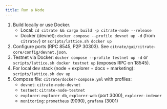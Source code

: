 ```yaml
---
title: Run a Node
---
```


1. Build locally or use Docker.
   - Local: `cd citrate && cargo build -p citrate-node --release`
   - Docker (devnet): `docker compose --profile devnet up -d` (from `citrate/`) or `scripts/lattice.sh docker up`
2. Configure ports (RPC 8545, P2P 30303). See `citrate/gui/citrate-core/config/devnet.json`.
3. Testnet via Docker: `docker compose --profile testnet up -d` or `scripts/lattice.sh docker testnet up` (exposes RPC on 18545).
4. For local dev stack (node + explorer + docs + marketing): `scripts/lattice.sh dev up`
5. Compose file: `citrate/docker-compose.yml` with profiles:
   - `devnet`: `citrate-node-devnet`
   - `testnet`: `citrate-node-testnet`
   - `explorer`: `explorer-db`, `explorer-web` (port 3000), `explorer-indexer`
   - `monitoring`: `prometheus` (9090), `grafana` (3001)
